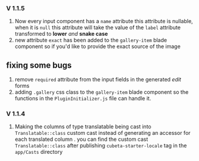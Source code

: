 ### **V 1.1.5**

1. Now every input component has a `name` attribute this attribute is nullable, when it is `null` this attribute will
   take the value of the `label` attribute transformed to **lower** _and_ **snake case**
2. new attribute `exact` has been added to the `gallery-item` blade component so if you'd like to provide the exact
   source of the image

## **fixing some bugs**

1. remove `required` attribute from the input fields in the generated _edit_ forms
2. adding `.gallery` css class to the `gallery-item` blade component so the functions in the `PluginInitializer.js` file
   can handle it.

### **V 1.1.4**

1. Making the columns of type translatable being cast into `Translatable::class` custom cast instead of generating an
   accessor for each translated column . you can find the custom cast `Translatable::class` after
   publishing `cubeta-starter-locale` tag in the `app/Casts` directory

